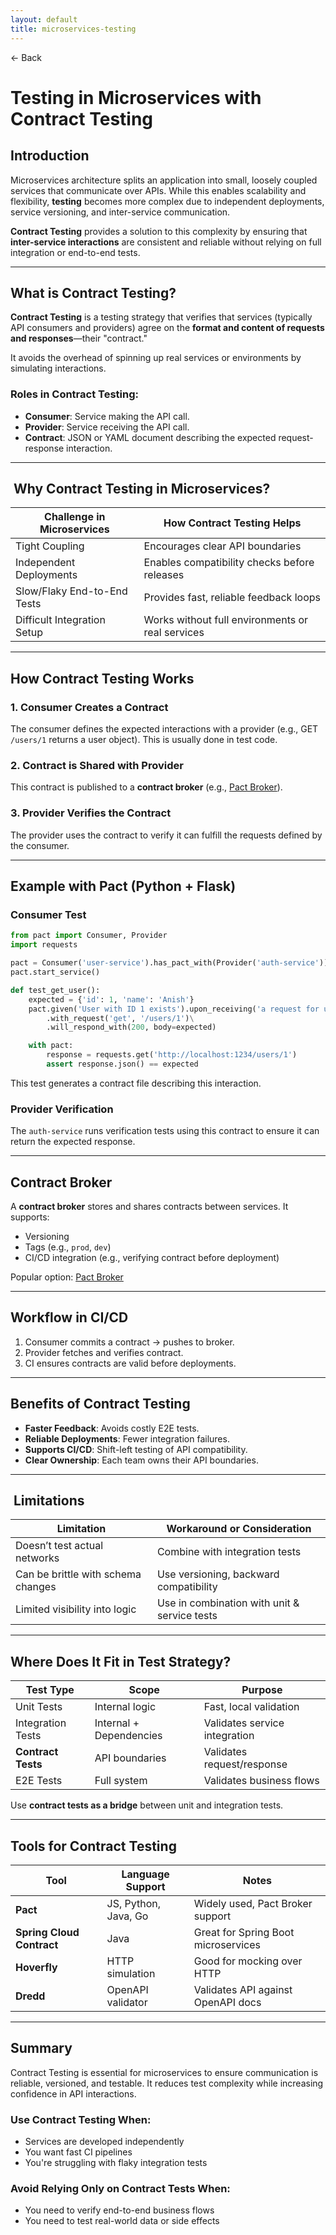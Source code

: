 ```yaml
---
layout: default
title: microservices-testing 
---
```


<a href="https://anish7600.github.io/technical-writeups" style="text-decoration: none;">← Back</a>


#  Testing in Microservices with Contract Testing

##  Introduction

Microservices architecture splits an application into small, loosely coupled services that communicate over APIs. While this enables scalability and flexibility, **testing** becomes more complex due to independent deployments, service versioning, and inter-service communication.

**Contract Testing** provides a solution to this complexity by ensuring that **inter-service interactions** are consistent and reliable without relying on full integration or end-to-end tests.

---

##  What is Contract Testing?

**Contract Testing** is a testing strategy that verifies that services (typically API consumers and providers) agree on the **format and content of requests and responses**—their "contract."

It avoids the overhead of spinning up real services or environments by simulating interactions.

###  Roles in Contract Testing:

* **Consumer**: Service making the API call.
* **Provider**: Service receiving the API call.
* **Contract**: JSON or YAML document describing the expected request-response interaction.

---

## ️ Why Contract Testing in Microservices?

| Challenge in Microservices  | How Contract Testing Helps                       |
| --------------------------- | ------------------------------------------------ |
| Tight Coupling              | Encourages clear API boundaries                  |
| Independent Deployments     | Enables compatibility checks before releases     |
| Slow/Flaky End-to-End Tests | Provides fast, reliable feedback loops           |
| Difficult Integration Setup | Works without full environments or real services |

---

##  How Contract Testing Works

### 1. **Consumer Creates a Contract**

The consumer defines the expected interactions with a provider (e.g., GET `/users/1` returns a user object). This is usually done in test code.

### 2. **Contract is Shared with Provider**

This contract is published to a **contract broker** (e.g., [Pact Broker](https://docs.pact.io/pact_broker)).

### 3. **Provider Verifies the Contract**

The provider uses the contract to verify it can fulfill the requests defined by the consumer.

---

##  Example with Pact (Python + Flask)

### Consumer Test

```python
from pact import Consumer, Provider
import requests

pact = Consumer('user-service').has_pact_with(Provider('auth-service'))
pact.start_service()

def test_get_user():
    expected = {'id': 1, 'name': 'Anish'}
    pact.given('User with ID 1 exists').upon_receiving('a request for user 1')\
        .with_request('get', '/users/1')\
        .will_respond_with(200, body=expected)

    with pact:
        response = requests.get('http://localhost:1234/users/1')
        assert response.json() == expected
```

This test generates a contract file describing this interaction.

### Provider Verification

The `auth-service` runs verification tests using this contract to ensure it can return the expected response.

---

##  Contract Broker

A **contract broker** stores and shares contracts between services. It supports:

* Versioning
* Tags (e.g., `prod`, `dev`)
* CI/CD integration (e.g., verifying contract before deployment)

Popular option: [Pact Broker](https://pact.io/pact_broker)

---

##  Workflow in CI/CD

1. Consumer commits a contract → pushes to broker.
2. Provider fetches and verifies contract.
3. CI ensures contracts are valid before deployments.

---

##  Benefits of Contract Testing

*  **Faster Feedback**: Avoids costly E2E tests.
*  **Reliable Deployments**: Fewer integration failures.
*  **Supports CI/CD**: Shift-left testing of API compatibility.
*  **Clear Ownership**: Each team owns their API boundaries.

---

## ️ Limitations

| Limitation                         | Workaround or Consideration                  |
| ---------------------------------- | -------------------------------------------- |
| Doesn’t test actual networks       | Combine with integration tests               |
| Can be brittle with schema changes | Use versioning, backward compatibility       |
| Limited visibility into logic      | Use in combination with unit & service tests |

---

##  Where Does It Fit in Test Strategy?

| Test Type          | Scope                   | Purpose                       |
| ------------------ | ----------------------- | ----------------------------- |
| Unit Tests         | Internal logic          | Fast, local validation        |
| Integration Tests  | Internal + Dependencies | Validates service integration |
| **Contract Tests** | API boundaries          | Validates request/response    |
| E2E Tests          | Full system             | Validates business flows      |

Use **contract tests as a bridge** between unit and integration tests.

---

##  Tools for Contract Testing

| Tool                      | Language Support     | Notes                               |
| ------------------------- | -------------------- | ----------------------------------- |
| **Pact**                  | JS, Python, Java, Go | Widely used, Pact Broker support    |
| **Spring Cloud Contract** | Java                 | Great for Spring Boot microservices |
| **Hoverfly**              | HTTP simulation      | Good for mocking over HTTP          |
| **Dredd**                 | OpenAPI validator    | Validates API against OpenAPI docs  |

---

##  Summary

Contract Testing is essential for microservices to ensure communication is reliable, versioned, and testable. It reduces test complexity while increasing confidence in API interactions.

###  Use Contract Testing When:

* Services are developed independently
* You want fast CI pipelines
* You're struggling with flaky integration tests

###  Avoid Relying Only on Contract Tests When:

* You need to verify end-to-end business flows
* You need to test real-world data or side effects
